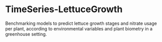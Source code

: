 # TimeSeries-LettuceGrowth
Benchmarking models to predict lettuce growth stages and nitrate usage per plant, according to environmental variables and plant biometry in a greenhouse setting.

